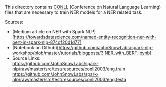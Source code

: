 This directory contains [CONLL](https://stackoverflow.com/questions/27416164/what-is-conll-data-format) (Conference on Natural Language Learning)
files that are necessary to train NER models for a NER related task.

Sources:
- (Medium article on NER with Spark NLP)[https://towardsdatascience.com/named-entity-recognition-ner-with-bert-in-spark-nlp-874df20d1d77]
- (Notebook on Github)[https://github.com/JohnSnowLabs/spark-nlp-workshop/blob/master/tutorials/blogposts/3.NER_with_BERT.ipynb]
- Source Links:  
  https://github.com/JohnSnowLabs/spark-nlp/raw/master/src/test/resources/conll2003/eng.train  
  https://github.com/JohnSnowLabs/spark-nlp/raw/master/src/test/resources/conll2003/eng.testa
